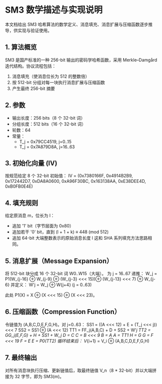 # SM3 数学描述与实现说明

本文档给出 SM3 哈希算法的数学定义、消息填充、消息扩展与压缩函数逐步推导，供实现与验证使用。

## 1. 算法概览
SM3 是国产标准的一种 256-bit 输出的密码学哈希函数，采用 Merkle–Damgård 迭代结构。协议流程包括：
1. 消息填充（使消息位长为 512 的整数倍）
2. 按 512-bit 分组对每一块执行消息扩展与压缩函数
3. 产生最终 256-bit 摘要

## 2. 参数
- 输出长度：256 bits（8 个 32-bit 词）
- 分组长度：512 bits（16 个 32-bit 词）
- 轮数：64
- 常量：
  - T_j = 0x79CC4519, j=0..15
  - T_j = 0x7A879D8A, j=16..63

## 3. 初始化向量 (IV)
按规范给定 8 个 32-bit 初始值：
IV = (0x7380166F, 0x4914B2B9, 0x172442D7, 0xDA8A0600,
0xA96F30BC, 0x163138AA, 0xE38DEE4D, 0xB0FB0E4E)

## 4. 填充规则
给定原消息 m，位长为 l：
- 追加 '1' bit（字节层面为 0x80）
- 追加若干 '0' bit，直到 (l + 1 + k) ≡ 448 (mod 512)
- 追加 64-bit 大端整数表示的原始消息长度 l
这和 SHA 系列填充方法思路相同。

## 5. 消息扩展（Message Expansion）
将 512-bit 块分成 16 个 32-bit 词 W0..W15（大端）。
为 j = 16..67 递推：
W_j = P1(W_{j-16} ⊕ W_{j-9} ⊕ (W_{j-3} <<< 15))⊕ (W_{j-13} <<< 7) ⊕ W_{j-6}
并定义：
W'j = W_j ⊕ W{j+4}  (j = 0..63)

此处 P1(X) = X ⊕ (X <<< 15) ⊕ (X <<< 23)。

## 6. 压缩函数（Compression Function）
令链值为 (A,B,C,D,E,F,G,H)。对 j=0..63：
SS1 = ((A <<< 12) + E + (T_j <<< j)) <<< 7
SS2 = SS1 ⊕ (A <<< 12)
TT1 = FF_j(A,B,C) + D + SS2 + W'_j
TT2 = GG_j(E,F,G) + H + SS1 + W_j
D = C
C = B <<< 9
B = A
A = TT1
H = G
G = F <<< 19
F = E
E = P0(TT2)
循环结束后：
V_{i+1} = V_i ⊕ (A,B,C,D,E,F,G,H)

## 7.  最终输出
对所有消息块执行压缩、更新链值后，取最终链值 V_n（8 * 32-bit）并以大端拼接为 32 字节，即为 SM3(m)。

